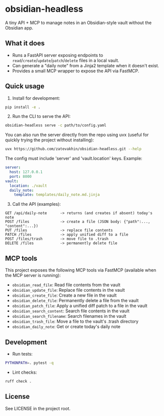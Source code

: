 # obsidian-headless

A tiny API + MCP to manage notes in an Obsidian-style vault without the Obsidian app.

## What it does
- Runs a FastAPI server exposing endpoints to `read`/`create`/`update`/`patch`/`delete` files in a local vault.
- Can generate a "daily note" from a Jinja2 template when it doesn't exist.
- Provides a small MCP wrapper to expose the API via FastMCP.

## Quick usage

1) Install for development:

```bash
pip install -e .
```

2) Run the CLI to serve the API:

```bash
obsidian-headless serve -c path/to/config.yaml
```

You can also run the server directly from the repo using uvx (useful for quickly trying the project without installing):

```bash
uvx https://github.com/zatevakhin/obsidian-headless.git --help
```

   The config must include 'server' and 'vault.location' keys. Example:

```yaml
server:
  host: 127.0.0.1
  port: 8000
vault:
  location: ./vault
  daily_note:
    template: templates/daily_note.md.jinja
```

3) Call the API (examples):

```
GET /api/daily-note      -> returns (and creates if absent) today's note
POST /files              -> create a file (JSON body: {"path":..., "content":...})
PUT /files               -> replace file contents
PATCH /files             -> apply unified diff to a file
POST /files/trash        -> move file to .trash
DELETE /files            -> permanently delete file
```

## MCP tools

This project exposes the following MCP tools via FastMCP (available when the MCP server is running):

- `obsidian_read_file`: Read file contents from the vault
- `obsidian_update_file`: Replace file contents in the vault
- `obsidian_create_file`: Create a new file in the vault
- `obsidian_delete_file`: Permanently delete a file from the vault
- `obsidian_patch_file`: Apply a unified diff patch to a file in the vault
- `obsidian_search_content`: Search file contents in the vault
- `obsidian_search_filename`: Search filenames in the vault
- `obsidian_trash_file`: Move a file to the vault's .trash directory
- `obsidian_daily_note`: Get or create today's daily note


## Development

- Run tests:

```bash
PYTHONPATH=. pytest -q
```

- Lint checks:

```bash
ruff check .
```

## License

See LICENSE in the project root.
